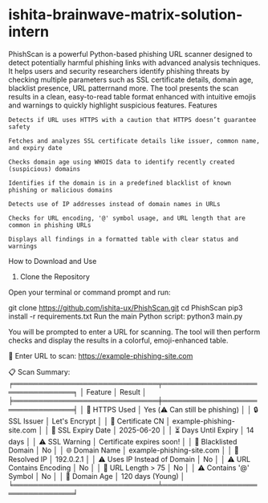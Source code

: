 # ishita-brainwave-matrix-solution-intern
PhishScan is a powerful Python-based phishing URL scanner designed to detect potentially harmful phishing links with advanced analysis techniques. It helps users and security researchers identify phishing threats by checking multiple parameters such as SSL certificate details, domain age, blacklist presence, URL patterrnand more. The tool presents the scan results in a clean, easy-to-read table format enhanced with intuitive emojis and warnings to quickly highlight suspicious features.
Features

    Detects if URL uses HTTPS with a caution that HTTPS doesn’t guarantee safety

    Fetches and analyzes SSL certificate details like issuer, common name, and expiry date

    Checks domain age using WHOIS data to identify recently created (suspicious) domains

    Identifies if the domain is in a predefined blacklist of known phishing or malicious domains

    Detects use of IP addresses instead of domain names in URLs

    Checks for URL encoding, '@' symbol usage, and URL length that are common in phishing URLs

    Displays all findings in a formatted table with clear status and warnings

How to Download and Use
1. Clone the Repository

Open your terminal or command prompt and run:

git clone https://github.com/ishita-ux/PhishScan.git
cd PhishScan
pip3 install -r requirements.txt
Run the main Python script:
python3 main.py

You will be prompted to enter a URL for scanning. The tool will then perform checks and display the results in a colorful, emoji-enhanced table.


🔗 Enter URL to scan: https://example-phishing-site.com

📋 Scan Summary:
╒═════════════════════════════╤════════════════════════════════╕
│ Feature                     │ Result                         │
╞═════════════════════════════╪════════════════════════════════╡
│ 🔐 HTTPS Used               │ Yes (⚠️ Can still be phishing) │
│ 🔒 SSL Issuer               │ Let's Encrypt                  │
│ 📛 Certificate CN           │ example-phishing-site.com      │
│ 📆 SSL Expiry Date          │ 2025-06-20                     │
│ ⏳ Days Until Expiry        │ 14 days                        │
│ ⚠️ SSL Warning              │ Certificate expires soon!      │
│ 🚫 Blacklisted Domain       │ No                            │
│ 🌐 Domain Name             │ example-phishing-site.com      │
│ 📡 Resolved IP              │ 192.0.2.1                     │
│ ⚠️ Uses IP Instead of Domain │ No                            │
│ ⚠️ URL Contains Encoding    │ No                            │
│ 📏 URL Length > 75          │ No                            │
│ ⚠️ Contains '@' Symbol      │ No                            │
│ 📅 Domain Age               │ 120 days (Young)               │
╘═════════════════════════════╧════════════════════════════════╛
